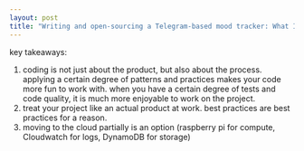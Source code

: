```yaml
---
layout: post
title: "Writing and open-sourcing a Telegram-based mood tracker: What I learned"
---
```


key takeaways:

1. coding is not just about the product, but also about the process.
applying a certain degree of patterns and practices makes your code more fun to work with. 
when you have a certain degree of tests and code quality, it is much more enjoyable to work on the project.
2. treat your project like an actual product at work. best practices are best practices for a reason.
3. moving to the cloud partially is an option (raspberry pi for compute, Cloudwatch for logs, DynamoDB for storage)
